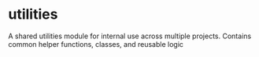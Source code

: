 # utilities
A shared utilities module for internal use across multiple projects. Contains common helper functions, classes, and reusable logic
